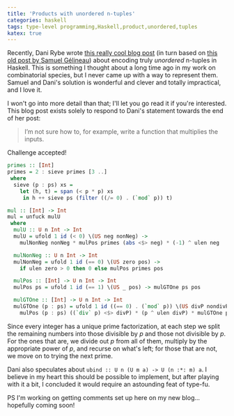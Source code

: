 ```yaml
---
title: 'Products with unordered n-tuples'
categories: haskell
tags: type-level programming,Haskell,product,unordered,tuples
katex: true
---
```


Recently, Dani Rybe wrote [this really cool blog
post](https://danryba253.github.io/danirybeblog/posts/unordered-n-tuples/)
(in turn based on [this old post by Samuel
Gélineau](https://gelisam.blogspot.com/2013/07/the-commutative-monad.html))
about encoding truly *unordered* n-tuples in Haskell.  This is
something I thought about a long time ago in my work on
combinatorial species, but I never came up with a way to represent
them.  Samuel and Dani's solution is wonderful and clever and totally
impractical, and I love it.

I won't go into more detail than that; I'll let you go read it if
you're interested.  This blog post exists solely to respond to Dani's
statement towards the end of her post:

> I’m not sure how to, for example, write a function that multiplies
> the inputs.

Challenge accepted!

```haskell
primes :: [Int]
primes = 2 : sieve primes [3 ..]
 where
  sieve (p : ps) xs =
    let (h, t) = span (< p * p) xs
     in h ++ sieve ps (filter ((/= 0) . (`mod` p)) t)

mul :: [Int] -> Int
mul = unfuck mulU
 where
  mulU :: U n Int -> Int
  mulU = ufold 1 id (< 0) \(US neg nonNeg) ->
    mulNonNeg nonNeg * mulPos primes (abs <$> neg) * (-1) ^ ulen neg

  mulNonNeg :: U n Int -> Int
  mulNonNeg = ufold 1 id (== 0) \(US zero pos) ->
    if ulen zero > 0 then 0 else mulPos primes pos

  mulPos :: [Int] -> U n Int -> Int
  mulPos ps = ufold 1 id (== 1) \(US _ pos) -> mulGTOne ps pos

  mulGTOne :: [Int] -> U n Int -> Int
  mulGTOne (p : ps) = ufold 1 id ((== 0) . (`mod` p)) \(US divP nondivP) ->
    mulPos (p : ps) ((`div` p) <$> divP) * (p ^ ulen divP) * mulGTOne ps nondivP
```

Since every integer has a unique prime factorization, at each step we
split the remaining numbers into those divisible by $p$ and those not
divisible by $p$.  For the ones that are, we divide out $p$ from all
of them, multiply by the appropriate power of $p$, and recurse on
what's left; for those that are not, we move on to trying the next
prime.

Dani also speculates about `ubind :: U n (U m a) -> U (n :*: m) a`.  I
believe in my heart this should be possible to implement, but after
playing with it a bit, I concluded it would require an astounding feat
of type-fu.

PS I'm working on getting comments set up here on my new
blog... hopefully coming soon!
